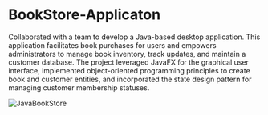 # BookStore-Applicaton

Collaborated with a team to develop a Java-based desktop application. This application facilitates book purchases for users and empowers administrators to manage book inventory, track updates, and maintain a customer database. The project leveraged JavaFX for the graphical user interface, implemented object-oriented programming principles to create book and customer entities, and incorporated the state design pattern for managing customer membership statuses.














![JavaBookStore](https://github.com/Niithursan/BookStore-Applicaton/assets/129026028/6f756c6e-be7b-4bab-8067-02f66c7f7fca)
